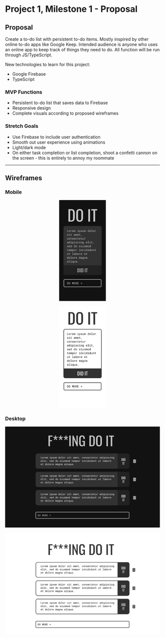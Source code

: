 # Project 1, Milestone 1 - Proposal

## Proposal

Create a to-do list with persistent to-do items. Mostly inspired by other online to-do apps like Google Keep. Intended audience is anyone who uses an online app to keep track of things they need to do. All function will be run through JS/TypeScript.

New technologies to learn for this project:

- Google Firebase
- TypeScript

### MVP Functions

- Persistent to-do list that saves data to Firebase
- Responsive design
- Complete visuals according to proposed wireframes

### Stretch Goals

- Use Firebase to include user authentication
- Smooth out user experience using animations
- Light/dark mode
- On either task completion or list completion, shoot a confetti cannon on the screen - this is entirely to annoy my roommate

---

## Wireframes

### Mobile

<p align="center">
    <img src="images/mobile_dark.png" width=30%>
</p>

<p align="center">
    <img src="images/mobile_light.png" width=30%>
</p>

### Desktop

![Desktop view, dark](images/desktop_dark.png)

![Desktop view, light](images/desktop_light.png)
